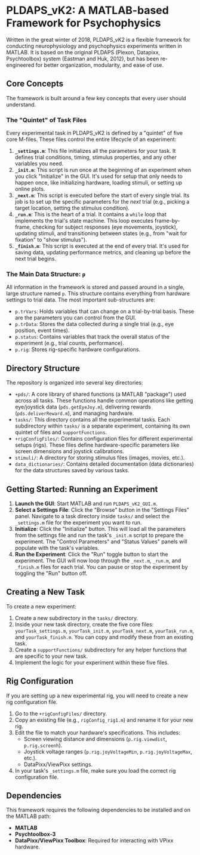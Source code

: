 # PLDAPS_vK2: A MATLAB-based Framework for Psychophysics

Written in the great winter of 2018, PLDAPS_vK2 is a flexible framework for conducting neurophysiology and psychophysics experiments written in MATLAB. It is based on the original PLDAPS (Plexon, Datapixx, Psychtoolbox) system (Eastman and Huk, 2012), but has been re-engineered for better organization, modularity, and ease of use.

## Core Concepts

The framework is built around a few key concepts that every user should understand.

### The "Quintet" of Task Files

Every experimental task in PLDAPS_vK2 is defined by a "quintet" of five core M-files. These files control the entire lifecycle of an experiment:

1.  **`_settings.m`**: This file initializes all the parameters for your task. It defines trial conditions, timing, stimulus properties, and any other variables you need.
2.  **`_init.m`**: This script is run once at the beginning of an experiment when you click "Initialize" in the GUI. It's used for setup that only needs to happen once, like initializing hardware, loading stimuli, or setting up online plots.
3.  **`_next.m`**: This script is executed before the start of every single trial. Its job is to set up the specific parameters for the *next* trial (e.g., picking a target location, setting the stimulus condition).
4.  **`_run.m`**: This is the heart of a trial. It contains a `while` loop that implements the trial's state machine. This loop executes frame-by-frame, checking for subject responses (eye movements, joystick), updating stimuli, and transitioning between states (e.g., from "wait for fixation" to "show stimulus").
5.  **`_finish.m`**: This script is executed at the end of every trial. It's used for saving data, updating performance metrics, and cleaning up before the next trial begins.

### The Main Data Structure: `p`

All information in the framework is stored and passed around in a single, large structure named `p`. This structure contains everything from hardware settings to trial data. The most important sub-structures are:

-   `p.trVars`: Holds variables that can change on a trial-by-trial basis. These are the parameters you can control from the GUI.
-   `p.trData`: Stores the data collected during a single trial (e.g., eye position, event times).
-   `p.status`: Contains variables that track the overall status of the experiment (e.g., trial counts, performance).
-   `p.rig`: Stores rig-specific hardware configurations.

## Directory Structure

The repository is organized into several key directories:

-   `+pds/`: A core library of shared functions (a MATLAB "package") used across all tasks. These functions handle common operations like getting eye/joystick data (`pds.getEyeJoy.m`), delivering rewards (`pds.deliverReward.m`), and managing hardware.
-   `tasks/`: This directory contains all the experimental tasks. Each subdirectory within `tasks/` is a separate experiment, containing its own quintet of files and `supportFunctions`.
-   `+rigConfigFiles/`: Contains configuration files for different experimental setups (rigs). These files define hardware-specific parameters like screen dimensions and joystick calibrations.
-   `stimuli/`: A directory for storing stimulus files (images, movies, etc.).
-   `data_dictionaries/`: Contains detailed documentation (data dictionaries) for the data structures saved by various tasks.

## Getting Started: Running an Experiment

1.  **Launch the GUI**: Start MATLAB and run `PLDAPS_vK2_GUI.m`.
2.  **Select a Settings File**: Click the "Browse" button in the "Settings Files" panel. Navigate to a task directory inside `tasks/` and select the `_settings.m` file for the experiment you want to run.
3.  **Initialize**: Click the "Initialize" button. This will load all the parameters from the settings file and run the task's `_init.m` script to prepare the experiment. The "Control Parameters" and "Status Values" panels will populate with the task's variables.
4.  **Run the Experiment**: Click the "Run" toggle button to start the experiment. The GUI will now loop through the `_next.m`, `_run.m`, and `_finish.m` files for each trial. You can pause or stop the experiment by toggling the "Run" button off.

## Creating a New Task

To create a new experiment:

1.  Create a new subdirectory in the `tasks/` directory.
2.  Inside your new task directory, create the five core files: `yourTask_settings.m`, `yourTask_init.m`, `yourTask_next.m`, `yourTask_run.m`, and `yourTask_finish.m`. You can copy and modify these from an existing task.
3.  Create a `supportFunctions/` subdirectory for any helper functions that are specific to your new task.
4.  Implement the logic for your experiment within these five files.

## Rig Configuration

If you are setting up a new experimental rig, you will need to create a new rig configuration file.

1.  Go to the `+rigConfigFiles/` directory.
2.  Copy an existing file (e.g., `rigConfig_rig1.m`) and rename it for your new rig.
3.  Edit the file to match your hardware's specifications. This includes:
    *   Screen viewing distance and dimensions (`p.rig.viewdist`, `p.rig.screenh`).
    *   Joystick voltage ranges (`p.rig.joyVoltageMin`, `p.rig.joyVoltageMax`, etc.).
    *   DataPixx/ViewPixx settings.
4.  In your task's `_settings.m` file, make sure you load the correct rig configuration file.

## Dependencies

This framework requires the following dependencies to be installed and on the MATLAB path:

-   **MATLAB**
-   **Psychtoolbox-3**
-   **DataPixx/ViewPixx Toolbox**: Required for interacting with VPixx hardware.
